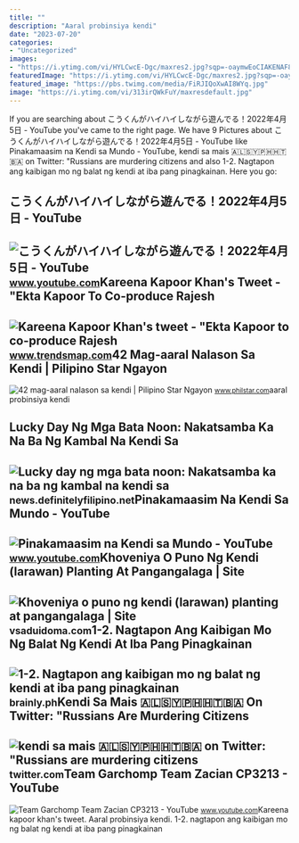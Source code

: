 ```yaml
---
title: ""
description: "Aaral probinsiya kendi"
date: "2023-07-20"
categories:
- "Uncategorized"
images:
- "https://i.ytimg.com/vi/HYLCwcE-Dgc/maxres2.jpg?sqp=-oaymwEoCIAKENAF8quKqQMcGADwAQH4AYwCgALgA4oCDAgAEAEYRSBHKGUwDw==&amp;rs=AOn4CLC_ulBvmvqa2cf2uT56Qfk3FCYaDA"
featuredImage: "https://i.ytimg.com/vi/HYLCwcE-Dgc/maxres2.jpg?sqp=-oaymwEoCIAKENAF8quKqQMcGADwAQH4AYwCgALgA4oCDAgAEAEYRSBHKGUwDw==&amp;rs=AOn4CLC_ulBvmvqa2cf2uT56Qfk3FCYaDA"
featured_image: "https://pbs.twimg.com/media/FiRJIQoXwAI8WYq.jpg"
image: "https://i.ytimg.com/vi/313irQWkFuY/maxresdefault.jpg"
---
```


If you are searching about こうくんがハイハイしながら遊んでる！2022年4月5日 - YouTube you've came to the right page. We have 9 Pictures about こうくんがハイハイしながら遊んでる！2022年4月5日 - YouTube like Pinakamaasim na Kendi sa Mundo - YouTube, kendi sa mais 🇦🇱🇸🇾🇵🇭🇭🇹🇧🇦 on Twitter: "Russians are murdering citizens and also 1-2. Nagtapon ang kaibigan mo ng balat ng kendi at iba pang pinagkainan. Here you go:

こうくんがハイハイしながら遊んでる！2022年4月5日 - YouTube
-------------------------------------

 ![こうくんがハイハイしながら遊んでる！2022年4月5日 - YouTube](https://i.ytimg.com/vi/H2fAEMesIjo/maxresdefault.jpg?sqp=-oaymwEmCIAKENAF8quKqQMa8AEB-AH-CYAC0AWKAgwIABABGGUgXyhTMA8=&rs=AOn4CLCJYSghky0o-ilndxvg6fCYAda1ug) <small>www.youtube.com</small>Kareena Kapoor Khan's Tweet - "Ekta Kapoor To Co-produce Rajesh
---------------------------------------------------------------

 ![Kareena Kapoor Khan's tweet - "Ekta Kapoor to co-produce Rajesh](https://pbs.twimg.com/media/Fcyada8X0AANSFu.jpg) <small>www.trendsmap.com</small>42 Mag-aaral Nalason Sa Kendi | Pilipino Star Ngayon
----------------------------------------------------

 ![42 mag-aaral nalason sa kendi | Pilipino Star Ngayon](https://media.philstar.com/images/articles/hospitalsick_2018-06-29_20-38-02.jpg) <small>www.philstar.com</small>aaral probinsiya kendi

Lucky Day Ng Mga Bata Noon: Nakatsamba Ka Na Ba Ng Kambal Na Kendi Sa
---------------------------------------------------------------------

 ![Lucky day ng mga bata noon: Nakatsamba ka na ba ng kambal na kendi sa](https://news.definitelyfilipino.net/wp-content/uploads/2022/09/featured-kambal-na-kendi.jpg) <small>news.definitelyfilipino.net</small>Pinakamaasim Na Kendi Sa Mundo - YouTube
----------------------------------------

 ![Pinakamaasim na Kendi sa Mundo - YouTube](https://i.ytimg.com/vi/313irQWkFuY/maxresdefault.jpg) <small>www.youtube.com</small>Khoveniya O Puno Ng Kendi (larawan) Planting At Pangangalaga | Site
-------------------------------------------------------------------

 ![Khoveniya o puno ng kendi (larawan) planting at pangangalaga | Site](https://vsaduidoma.com/wp-content/images/2016/11/konfetnoe-derevo_thumb.jpg) <small>vsaduidoma.com</small>1-2. Nagtapon Ang Kaibigan Mo Ng Balat Ng Kendi At Iba Pang Pinagkainan
-----------------------------------------------------------------------

 ![1-2. Nagtapon ang kaibigan mo ng balat ng kendi at iba pang pinagkainan](https://ph-static.z-dn.net/files/d91/5fb91aab15e271a2d9e21d465eb0db73.jpg) <small>brainly.ph</small>Kendi Sa Mais 🇦🇱🇸🇾🇵🇭🇭🇹🇧🇦 On Twitter: "Russians Are Murdering Citizens
---------------------------------------------------------------------

 ![kendi sa mais 🇦🇱🇸🇾🇵🇭🇭🇹🇧🇦 on Twitter: "Russians are murdering citizens](https://pbs.twimg.com/media/FiRJIQoXwAI8WYq.jpg) <small>twitter.com</small>Team Garchomp Team Zacian CP3213 - YouTube
------------------------------------------

 ![Team Garchomp Team Zacian CP3213 - YouTube](https://i.ytimg.com/vi/HYLCwcE-Dgc/maxres2.jpg?sqp=-oaymwEoCIAKENAF8quKqQMcGADwAQH4AYwCgALgA4oCDAgAEAEYRSBHKGUwDw==&rs=AOn4CLC_ulBvmvqa2cf2uT56Qfk3FCYaDA) <small>www.youtube.com</small>Kareena kapoor khan's tweet. Aaral probinsiya kendi. 1-2. nagtapon ang kaibigan mo ng balat ng kendi at iba pang pinagkainan
